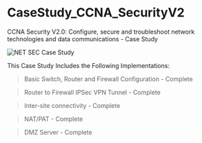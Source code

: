 # CaseStudy_CCNA_SecurityV2
CCNA Security V2.0: Configure, secure and troubleshoot network technologies and data communications - Case Study

![NET SEC Case Study](https://github.com/user-attachments/assets/072eafda-8c79-41af-8ca9-3cc5316cdb11)

This Case Study Includes the Following Implementations:

>Basic Switch, Router and Firewall Configuration - Complete

>Router to Firewall IPSec VPN Tunnel - Complete

>Inter-site connectivity - Complete

>NAT/PAT - Complete

>DMZ Server - Complete
